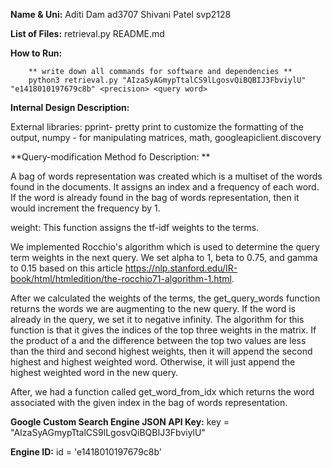 **Name & Uni:**
        Aditi Dam ad3707
        Shivani Patel svp2128

**List of Files:**
retrieval.py 
README.md

**How to Run:**

        ** write down all commands for software and dependencies **
        python3 retrieval.py "AIzaSyAGmypTtalCS9lLgosvQiBQBIJ3FbviylU" "e1418010197679c8b" <precision> <query word>

**Internal Design Description:**

External libraries: pprint- pretty print to customize the formatting of the output, numpy - for manipulating matrices, math, googleapiclient.discovery 

**Query-modification Method fo Description: **

A bag of words representation was created which is a multiset of the words found in the documents. It assigns an index and a frequency of each word. If the word is already found in the bag of words representation, then it would increment the frequency by 1.

weight:
This function assigns the tf-idf weights to the terms. 

We implemented Rocchio's algorithm which is used to determine the query term weights in the next query. We set alpha to 1, beta to 0.75, and gamma to 0.15 based on this article https://nlp.stanford.edu/IR-book/html/htmledition/the-rocchio71-algorithm-1.html. 

After we calculated the weights of the terms, the get_query_words function returns the words we are augmenting to the new query. If the word is already in the query, we set it to negative infinity. The algorithm for this function is that it gives the indices of the top three weights in the matrix. If the product of a and the difference between the top two values are less than the third and second highest weights, then it will append the second highest and highest weighted word. Otherwise, it will just append the highest weighted word in the new query. 

After, we had a function called get_word_from_idx which returns the word associated with the given index in the bag of words representation. 

**Google Custom Search Engine JSON API Key:**
key = "AIzaSyAGmypTtalCS9lLgosvQiBQBIJ3FbviylU"

**Engine ID:**
id = 'e1418010197679c8b'

